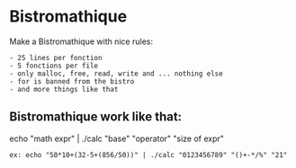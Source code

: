 Bistromathique
==============



Make a Bistromathique with nice rules:

    - 25 lines per fonction
    - 5 fonctions per file
    - only malloc, free, read, write and ... nothing else
    - for is banned from the bistro
    - and more things like that

## Bistromathique work like that:

echo "math expr" | ./calc "base" "operator" "size of expr"

    ex: echo "50*10+(32-5+(856/50))" | ./calc "0123456789" "()+-*/%" "21"
